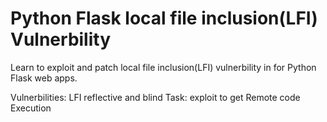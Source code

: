 
Python Flask local file inclusion(LFI) Vulnerbility
=====================================================

Learn to exploit and patch local file inclusion(LFI) vulnerbility in for Python Flask web apps.

Vulnerbilities: LFI reflective and blind
Task: exploit to get Remote code Execution


